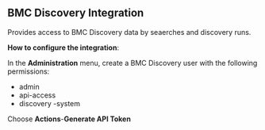  ## BMC Discovery Integration
Provides access to BMC Discovery data by seaerches and discovery runs.

**How to configure the integration**:

In the **Administration** menu, create a BMC Discovery user with the following permissions:
- admin
- api-access
- discovery
 -system

Choose **Actions**-**Generate API Token**

